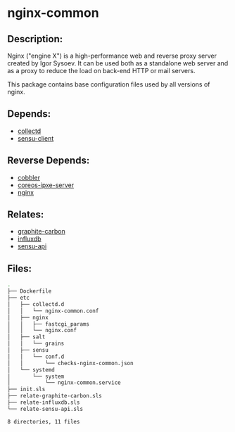 # nginx-common

## Description:

Nginx ("engine X") is a high-performance web and reverse proxy server created by Igor Sysoev. It can be used both as a standalone web server and as a proxy to reduce the load on back-end HTTP or mail servers.

This package contains base configuration files used by all versions of nginx.

## Depends:

  -  [collectd](/salt/collectd)
  -  [sensu-client](/salt/sensu-client)

## Reverse Depends:

  -  [cobbler](/salt/cobbler)
  -  [coreos-ipxe-server](/salt/coreos-ipxe-server)
  -  [nginx](/salt/nginx)

## Relates:

  -  [graphite-carbon](/salt/graphite-carbon)
  -  [influxdb](/salt/influxdb)
  -  [sensu-api](/salt/sensu-api)

## Files:

```bash
.
├── Dockerfile
├── etc
│   ├── collectd.d
│   │   └── nginx-common.conf
│   ├── nginx
│   │   ├── fastcgi_params
│   │   └── nginx.conf
│   ├── salt
│   │   └── grains
│   ├── sensu
│   │   └── conf.d
│   │       └── checks-nginx-common.json
│   └── systemd
│       └── system
│           └── nginx-common.service
├── init.sls
├── relate-graphite-carbon.sls
├── relate-influxdb.sls
└── relate-sensu-api.sls

8 directories, 11 files
```

